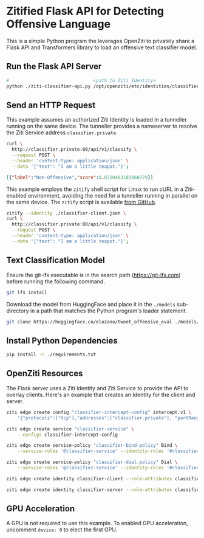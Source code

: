 
# Zitified Flask API for Detecting Offensive Language

This is a simple Python program the leverages OpenZiti to privately share a Flask API and Transformers library to load
an offensive text classifier model.

## Run the Flask API Server

```bash
#                               <path to Ziti Identity>                             <Ziti Service name>
python ./ziti-classifier-api.py /opt/openziti/etc/identities/classifier-server.json classifier-service
```

## Send an HTTP Request

This example assumes an authorized Ziti Identity is loaded in a tunneller running on the same device. The tunneller
provides a nameserver to resolve the Ziti Service address `classifier.private`.

```bash
curl \
  http://classifier.private:80/api/v1/classify \
  --request POST \
  --header 'content-type: application/json' \
  --data '{"text": "I am a little teapot."}';
```

```json
[{"label":"Non-Offensive","score":0.8720483183860779}]
```

This example employs the `zitify` shell script for Linux to run cURL in a Ziti-enabled environment, avoiding the need
for a tunneller running in parallel on the same device. The `zitify` script is available
[from GitHub](https://github.com/openziti/zitify/#readme).

```bash
zitify --identity ./classifier-client.json \
curl \
  http://classifier.private:80/api/v1/classify \
  --request POST \
  --header 'content-type: application/json' \
  --data '{"text": "I am a little teapot."}';
```

## Text Classification Model

Ensure the git-lfs executable is in the search path (https://git-lfs.com) before running the following command.

```bash
git lfs install
```

Download the model from HuggingFace and place it in the `./models` sub-directory in a path that matches the
Python program's loader statement.

```bash
git clone https://huggingface.co/elozano/tweet_offensive_eval ./models/elozano_tweet_offensive_eval
```

## Install Python Dependencies

```bash
pip install -r ./requirements.txt
```

## OpenZiti Resources

The Flask server uses a Ziti Identity and Ziti Service to provide the API to overlay clients. Here's an example that
creates an Identity for the client and server.

```bash
ziti edge create config "classifier-intercept-config" intercept.v1 \
    '{"protocols":["tcp"],"addresses":["classifier.private"], "portRanges":[{"low":80, "high":80}]}'

ziti edge create service "classifier-service" \
    --configs classifier-intercept-config

ziti edge create service-policy "classifier-bind-policy" Bind \
    --service-roles '@classifier-service' --identity-roles '#classifier-hosts'

ziti edge create service-policy "classifier-dial-policy" Dial \
    --service-roles '@classifier-service' --identity-roles '#classifier-clients'

ziti edge create identity classifier-client --role-attributes classifier-clients

ziti edge create identity classifier-server --role-attributes classifier-hosts
```

## GPU Acceleration

A GPU is not required to use this example. To enabled GPU acceleration, uncomment `device: 0` to elect the first GPU.  
